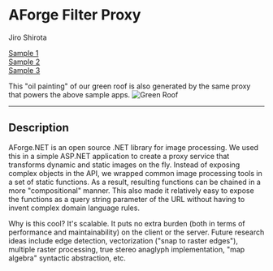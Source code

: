 AForge Filter Proxy
========

Jiro Shirota

[Sample 1](http://jshirota.github.io/TechTrek_Idol_2014/index.html?url=http://server.arcgisonline.com/arcgis/rest/services/ESRI_Imagery_World_2D/MapServer)  
[Sample 2](http://jshirota.github.io/TechTrek_Idol_2014/index.html?url=http://sampleserver6.arcgisonline.com/arcgis/rest/services/Toronto/ImageServer)  
[Sample 3](http://jshirota.github.io/TechTrek_Idol_2014/index.html?url=http://sampleserver6.arcgisonline.com/arcgis/rest/services/CharlotteLAS/ImageServer&type=i)

This "oil painting" of our green roof is also generated by the same proxy that powers the above sample apps.
![Green Roof](http://jshirota.com/esri/Proxy.ashx?http://www.esri.ca/sites/default/files/styles/events_focal/public/gen_page_company/Company.jpg?filters=OilPainting();SaturationCorrection(-0.2);)

----

## Description

AForge.NET is an open source .NET library for image processing.  We used this in a simple ASP.NET application to create a proxy service that transforms dynamic and static images on the fly.  Instead of exposing complex objects in the API, we wrapped common image processing tools in a set of static functions.  As a result, resulting functions can be chained in a more "compositional" manner.  This also made it relatively easy to expose the functions as a query string parameter of the URL without having to invent complex domain language rules.

Why is this cool?  It's scalable.  It puts no extra burden (both in terms of performance and maintainability) on the client or the server.  Future research ideas include edge detection, vectorization ("snap to raster edges"), multiple raster processing, true stereo anaglyph implementation, "map algebra" syntactic abstraction, etc.
